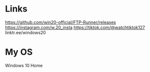 # Links
https://github.com/win20-official/FTP-Runner/releases
https://instagram.com/w.20_insta
https://tiktok.com/@watchtiktok127
linktr.ee/windows20

# My OS
Windows 10 Home

